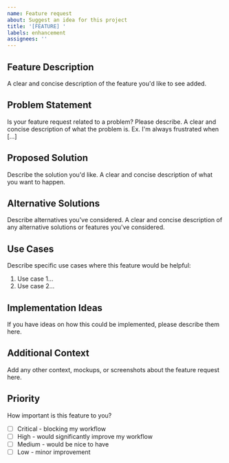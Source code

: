 ```yaml
---
name: Feature request
about: Suggest an idea for this project
title: '[FEATURE] '
labels: enhancement
assignees: ''
---
```


## Feature Description
A clear and concise description of the feature you'd like to see added.

## Problem Statement
Is your feature request related to a problem? Please describe.
A clear and concise description of what the problem is. Ex. I'm always frustrated when [...]

## Proposed Solution
Describe the solution you'd like.
A clear and concise description of what you want to happen.

## Alternative Solutions
Describe alternatives you've considered.
A clear and concise description of any alternative solutions or features you've considered.

## Use Cases
Describe specific use cases where this feature would be helpful:
1. Use case 1...
2. Use case 2...

## Implementation Ideas
If you have ideas on how this could be implemented, please describe them here.

## Additional Context
Add any other context, mockups, or screenshots about the feature request here.

## Priority
How important is this feature to you?
- [ ] Critical - blocking my workflow
- [ ] High - would significantly improve my workflow
- [ ] Medium - would be nice to have
- [ ] Low - minor improvement